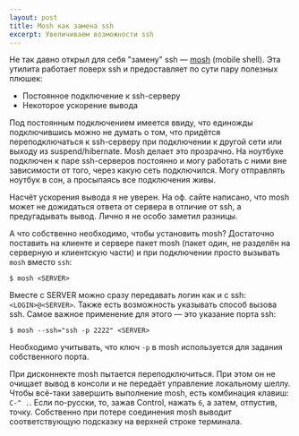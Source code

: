 ```yaml
---
layout: post
title: Mosh как замена ssh
excerpt: Увеличиваем возможности ssh
---
```


Не так давно открыл для себя "замену" ssh — <a href="https://mosh.mit.edu/" target="_blank">mosh</a> (mobile shell). Эта утилита работает поверх ssh и предоставляет по сути пару полезных плюшек:

* Постоянное подключение к ssh-серверу
* Некоторое ускорение вывода

Под постоянным подключением имеется ввиду, что единожды подключившись можно не думать о том, что придётся переподключаться к ssh-серверу при подключении к другой сети или выходу из suspend/hibernate. Mosh делает это прозрачно. На ноутбуке подключен к паре ssh-серверов постоянно и могу работать с ними вне зависимости от того, через какую сеть подключился. Могу отправлять ноутбук в сон, а просыпаясь все подключения живы.

Насчёт ускорения вывода я не уверен. На оф. сайте написано, что mosh может не дожидаться ответа от сервера в отличие от ssh, а предугадывать вывод. Лично я не особо заметил разницы.

А что собственно необходимо, чтобы установить mosh? Достаточно поставить на клиенте и сервере пакет mosh (пакет один, не разделён на серверную и клиентскую части) и при подключении просто вызывать `mosh` вместо `ssh`:

```
$ mosh <SERVER>
```

Вместе с SERVER можно сразу передавать логин как и с ssh: `<LOGIN>@<SERVER>`. Также есть возможность указывать способ вызова ssh. Самое важное применение для этого — это указание порта ssh:

```
$ mosh --ssh="ssh -p 2222" <SERVER>
```

Необходимо учитывать, что ключ `-p` в mosh используется для задания собственного порта.

При дисконнекте mosh пытается переподключиться. При этом он не очищает вывод в консоли и не передаёт управление локальному шеллу. Чтобы всё-таки завершить выполнение mosh, есть комбинация клавиш: `C-^ .`. Если по-русски, то, зажав Control, нажать `6`, а затем, отпустив, точку. Собственно при потере соединения mosh выводит соответствующую подсказку на верхней строке терминала.
